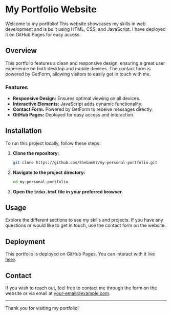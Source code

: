 # My Portfolio Website

Welcome to my portfolio! This website showcases my skills in web development and is built using HTML, CSS, and JavaScript. I have deployed it on GitHub Pages for easy access. 

## Overview

This portfolio features a clean and responsive design, ensuring a great user experience on both desktop and mobile devices. The contact form is powered by GetForm, allowing visitors to easily get in touch with me.

### Features

- **Responsive Design:** Ensures optimal viewing on all devices.
- **Interactive Elements:** JavaScript adds dynamic functionality.
- **Contact Form:** Powered by GetForm to receive messages directly.
- **GitHub Pages:** Deployed for easy access and interaction.

## Installation

To run this project locally, follow these steps:

1. **Clone the repository:**

    ```bash
    git clone https://github.com/Sheban07/my-personal-portfolio.git
    ```

2. **Navigate to the project directory:**

    ```bash
    cd my-personal-portfolio
    ```

3. **Open the `index.html` file in your preferred browser.**

## Usage

Explore the different sections to see my skills and projects. If you have any questions or would like to get in touch, use the contact form on the website.

## Deployment

This portfolio is deployed on GitHub Pages. You can interact with it live [here](https://your-username.github.io/your-portfolio).

## Contact

If you wish to reach out, feel free to contact me through the form on the website or via email at [your-email@example.com](mailto:shebankaingu@gmail.com).

---

Thank you for visiting my portfolio!

